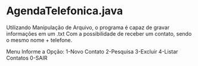 # AgendaTelefonica.java
Utilizando Manipulação de Arquivo, o programa é capaz de gravar informações em um .txt
Com a possibilidade de receber um contato, sendo o mesmo nome + telefone. 

<p2>Menu</p2>
Informe a Opção: 
1-Novo Contato 
2-Pesquisa 
3-Excluir 
4-Listar Contatos 
0-SAIR
